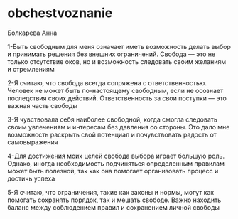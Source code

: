 # obchestvoznanie
Болкарева Анна

1-Быть свободным для меня означает иметь возможность делать выбор и принимать решения без внешних ограничений. Свобода — это не только отсутствие оков, но и возможность следовать своим желаниям и стремлениям

2-Я считаю, что свобода всегда сопряжена с ответственностью. Человек не может быть по-настоящему свободным, если не осознает последствия своих действий. Ответственность за свои поступки — это важная часть свободы

3-Я чувствовала себя наиболее свободной, когда смогла следовать своим увлечениям и интересам без давления со стороны. Это дало мне возможность раскрыть свой потенциал и почувствовать радость от самовыражения 

4-Для достижения моих целей свобода выбора играет большую роль. Однако, иногда необходимость подчиняться определенным правилам может быть полезной, так как она помогает организовать процесс и достичь успеха

5-Я считаю, что ограничения, такие как законы и нормы, могут как помогать сохранять порядок, так и мешать свободе. Важно находить баланс между соблюдением правил и сохранением личной свободы
